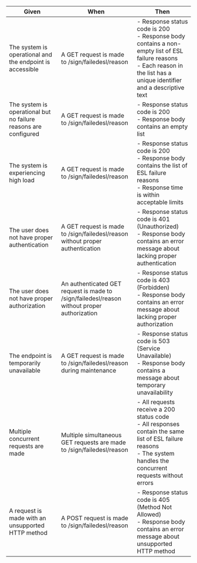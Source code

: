 | Given | When | Then |
|-------|------|------|
| The system is operational and the endpoint is accessible | A GET request is made to /sign/failedesl/reason | - Response status code is 200<br>- Response body contains a non-empty list of ESL failure reasons<br>- Each reason in the list has a unique identifier and a descriptive text |
| The system is operational but no failure reasons are configured | A GET request is made to /sign/failedesl/reason | - Response status code is 200<br>- Response body contains an empty list |
| The system is experiencing high load | A GET request is made to /sign/failedesl/reason | - Response status code is 200<br>- Response body contains the list of ESL failure reasons<br>- Response time is within acceptable limits |
| The user does not have proper authentication | A GET request is made to /sign/failedesl/reason without proper authentication | - Response status code is 401 (Unauthorized)<br>- Response body contains an error message about lacking proper authentication |
| The user does not have proper authorization | An authenticated GET request is made to /sign/failedesl/reason without proper authorization | - Response status code is 403 (Forbidden)<br>- Response body contains an error message about lacking proper authorization |
| The endpoint is temporarily unavailable | A GET request is made to /sign/failedesl/reason during maintenance | - Response status code is 503 (Service Unavailable)<br>- Response body contains a message about temporary unavailability |
| Multiple concurrent requests are made | Multiple simultaneous GET requests are made to /sign/failedesl/reason | - All requests receive a 200 status code<br>- All responses contain the same list of ESL failure reasons<br>- The system handles the concurrent requests without errors |
| A request is made with an unsupported HTTP method | A POST request is made to /sign/failedesl/reason | - Response status code is 405 (Method Not Allowed)<br>- Response body contains an error message about unsupported HTTP method |
